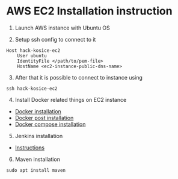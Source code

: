 # AWS EC2 Installation instruction

1. Launch AWS instance with Ubuntu OS

2. Setup ssh config to connect to it

```
Host hack-kosice-ec2
    User ubuntu
    IdentityFile </path/to/pem-file>
    HostName <ec2-instance-public-dns-name>
```

3. After that it is possible to connect to instance using

```
ssh hack-kosice-ec2
```

4. Install Docker related things on EC2 instance
 - [Docker installation](https://docs.docker.com/engine/install/ubuntu/#install-using-the-repository)
 - [Docker post installation](https://docs.docker.com/engine/install/linux-postinstall/#:~:text=The%20Docker%20daemon%20binds%20to,runs%20as%20the%20root%20user.&text=When%20the%20Docker%20daemon%20starts,members%20of%20the%20docker%20group.)
 - [Docker compose installation](https://docs.docker.com/compose/install/)

5. Jenkins installation
 - [Instructions](https://www.digitalocean.com/community/tutorials/how-to-install-jenkins-on-ubuntu-20-04)

6. Maven installation 
```
sudo apt install maven
```
